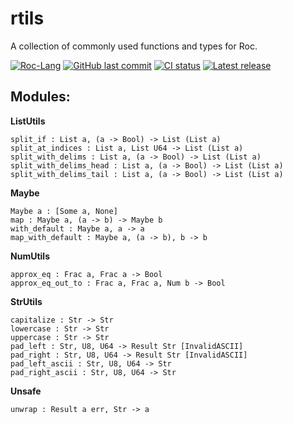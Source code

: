 # rtils
A collection of commonly used functions and types for Roc.

[![Roc-Lang][roc_badge]][roc_link]
[![GitHub last commit][last_commit_badge]][last_commit_link]
[![CI status][ci_status_badge]][ci_status_link]
[![Latest release][version_badge]][version_link]

## Modules:

__ListUtils__
```roc
split_if : List a, (a -> Bool) -> List (List a)
split_at_indices : List a, List U64 -> List (List a)
split_with_delims : List a, (a -> Bool) -> List (List a)
split_with_delims_head : List a, (a -> Bool) -> List (List a)
split_with_delims_tail : List a, (a -> Bool) -> List (List a)
```

__Maybe__
```roc
Maybe a : [Some a, None]
map : Maybe a, (a -> b) -> Maybe b
with_default : Maybe a, a -> a
map_with_default : Maybe a, (a -> b), b -> b
```

__NumUtils__
```roc
approx_eq : Frac a, Frac a -> Bool
approx_eq_out_to : Frac a, Frac a, Num b -> Bool
```

__StrUtils__
```roc
capitalize : Str -> Str
lowercase : Str -> Str
uppercase : Str -> Str
pad_left : Str, U8, U64 -> Result Str [InvalidASCII]
pad_right : Str, U8, U64 -> Result Str [InvalidASCII]
pad_left_ascii : Str, U8, U64 -> Str
pad_right_ascii : Str, U8, U64 -> Str
```

__Unsafe__
```roc
unwrap : Result a err, Str -> a
```

<!-- LINKS -->
[roc_badge]: https://img.shields.io/endpoint?url=https%3A%2F%2Fpastebin.com%2Fraw%2FcFzuCCd7
[roc_link]: https://github.com/roc-lang/roc
[ci_status_badge]: https://img.shields.io/github/actions/workflow/status/imclerran/rtils/ci.yaml?logo=github&logoColor=lightgrey
[ci_status_link]: https://github.com/imclerran/rtils/actions/workflows/ci.yaml
[last_commit_badge]: https://img.shields.io/github/last-commit/imclerran/rtils?logo=git&logoColor=lightgrey
[last_commit_link]: https://github.com/imclerran/rtils/commits/main/
[version_badge]: https://img.shields.io/github/v/release/imclerran/rtils
[version_link]: https://github.com/imclerran/rtils/releases/latest

